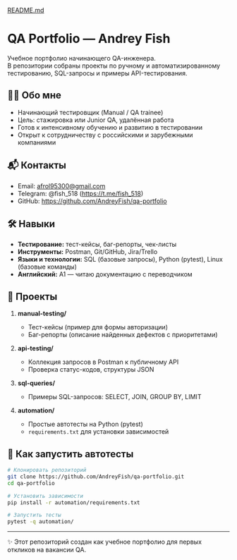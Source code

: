 [README.md](https://github.com/user-attachments/files/22458205/README.md)
# QA Portfolio — Andrey Fish

Учебное портфолио начинающего QA-инженера.  
В репозитории собраны проекты по ручному и автоматизированному тестированию, SQL-запросы и примеры API-тестирования.

## 👨‍💻 Обо мне
- Начинающий тестировщик (Manual / QA trainee)  
- Цель: стажировка или Junior QA, удалённая работа  
- Готов к интенсивному обучению и развитию в тестировании  
- Открыт к сотрудничеству с российскими и зарубежными компаниями  

## 📬 Контакты
- Email: afrol95300@gmail.com  
- Telegram: @fish_518 (https://t.me/fish_518)  
- GitHub: https://github.com/AndreyFish/qa-portfolio  

## 🛠 Навыки
- **Тестирование:** тест-кейсы, баг-репорты, чек-листы  
- **Инструменты:** Postman, Git/GitHub, Jira/Trello  
- **Языки и технологии:** SQL (базовые запросы), Python (pytest), Linux (базовые команды)  
- **Английский:** A1 — читаю документацию с переводчиком  

## 📂 Проекты
1. **manual-testing/**  
   - Тест-кейсы (пример для формы авторизации)  
   - Баг-репорты (описание найденных дефектов с приоритетами)  

2. **api-testing/**  
   - Коллекция запросов в Postman к публичному API  
   - Проверка статус-кодов, структуры JSON  

3. **sql-queries/**  
   - Примеры SQL-запросов: SELECT, JOIN, GROUP BY, LIMIT  

4. **automation/**  
   - Простые автотесты на Python (pytest)  
   - `requirements.txt` для установки зависимостей  

## 🚀 Как запустить автотесты
```bash
# Клонировать репозиторий
git clone https://github.com/AndreyFish/qa-portfolio.git
cd qa-portfolio

# Установить зависимости
pip install -r automation/requirements.txt

# Запустить тесты
pytest -q automation/
```

---

✨ Этот репозиторий создан как учебное портфолио для первых откликов на вакансии QA.  
